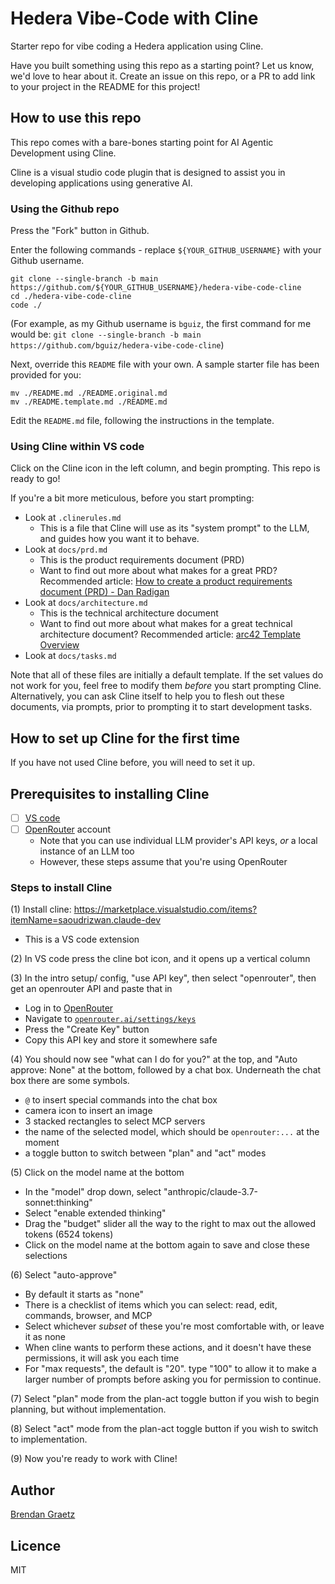 # Hedera Vibe-Code with Cline

Starter repo for vibe coding a Hedera application using Cline.

Have you built something using this repo as a starting point?
Let us know, we'd love to hear about it.
Create an issue on this repo, or a PR to add link to your project in the README for this project!

## How to use this repo

This repo comes with a bare-bones starting point for AI Agentic Development using Cline.

Cline is a visual studio code plugin that is designed to assist you in developing applications using generative AI.

### Using the Github repo

Press the "Fork" button in Github.

Enter the following commands - replace `${YOUR_GITHUB_USERNAME}` with your Github username.

```shell
git clone --single-branch -b main https://github.com/${YOUR_GITHUB_USERNAME}/hedera-vibe-code-cline
cd ./hedera-vibe-code-cline
code ./
```

(For example, as my Github username is `bguiz`, the first command for me would be: `git clone --single-branch -b main https://github.com/bguiz/hedera-vibe-code-cline`)

Next, override this `README` file with your own.
A sample starter file has been provided for you:

```shell
mv ./README.md ./README.original.md
mv ./README.template.md ./README.md
```

Edit the `README.md` file, following the instructions in the template.

### Using Cline within VS code

Click on the Cline icon in the left column, and begin prompting.
This repo is ready to go!

If you're a bit more meticulous, before you start prompting:

- Look at `.clinerules.md`
  - This is a file that Cline will use as its "system prompt" to the LLM, and guides how you want it to behave.
- Look at `docs/prd.md`
  - This is the product requirements document (PRD)
  - Want to find out more about what makes for a great PRD? Recommended article: [How to create a product requirements document (PRD) - Dan Radigan](https://www.atlassian.com/agile/product-management/requirements)
- Look at `docs/architecture.md`
  - This is the technical architecture document
  - Want to find out more about what makes for a great technical architecture document? Recommended article: [arc42 Template Overview](https://arc42.org/overview)
- Look at `docs/tasks.md`

Note that all of these files are initially a default template.
If the set values do not work for you, feel free to modify them *before* you start prompting Cline.
Alternatively, you can ask Cline itself to help you to flesh out these documents, via prompts, prior to prompting it to start development tasks.

## How to set up Cline for the first time

If you have not used Cline before, you will need to set it up.

## Prerequisites to installing Cline

- [ ] [VS code](https://code.visualstudio.com/)
- [ ] [OpenRouter](https://openrouter.ai/) account
  - Note that you can use individual LLM provider's API keys, *or* a local instance of an LLM too
  - However, these steps assume that you're using OpenRouter

### Steps to install Cline

(1) Install cline: https://marketplace.visualstudio.com/items?itemName=saoudrizwan.claude-dev

- This is a VS code extension

(2) In VS code press the cline bot icon, and it opens up a vertical column

(3) In the intro setup/ config, "use API key", then select "openrouter", then get an openrouter API and paste that in

- Log in to [OpenRouter](https://openrouter.ai/)
- Navigate to [`openrouter.ai/settings/keys`](https://openrouter.ai/settings/keys)
- Press the "Create Key" button
- Copy this API key and store it somewhere safe

(4) You should now see "what can I do for you?" at the top, and "Auto approve: None" at the bottom, followed by a chat box. Underneath the chat box there are some symbols.

- `@` to insert special commands into the chat box
- camera icon to insert an image
- 3 stacked rectangles to select MCP servers
- the name of the selected model, which should be `openrouter:...` at the moment
- a toggle button to switch between "plan" and "act" modes

(5) Click on the model name at the bottom

- In the "model" drop down, select "anthropic/claude-3.7-sonnet:thinking"
- Select "enable extended thinking"
- Drag the "budget" slider all the way to the right to max out the allowed tokens (6524 tokens)
- Click on the model name at the bottom again to save and close these selections

(6) Select "auto-approve"

- By default it starts as "none"
- There is a checklist of items which you can select: read, edit, commands, browser, and MCP
- Select whichever *subset* of these you're most comfortable with, or leave it as none
- When cline wants to perform these actions, and it doesn't have these permissions, it will ask you each time
- For "max requests", the default is "20". type "100" to allow it to make a larger number of prompts before asking you for permission to continue.

(7) Select "plan" mode from the plan-act toggle button if you wish to begin planning, but without implementation.

(8) Select "act" mode from the plan-act toggle button if you wish to switch to implementation.

(9) Now you're ready to work with Cline!

## Author

[Brendan Graetz](https://blog.bguiz.com/)

## Licence

MIT
